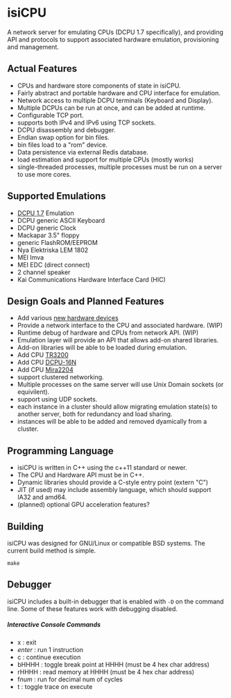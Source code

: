 isiCPU
======

A network server for emulating CPUs (DCPU 1.7 specifically), and providing API and protocols to support associated hardware emulation, provisioning and management.

Actual Features
------

 - CPUs and hardware store components of state in isiCPU.
 - Fairly abstract and portable hardware and CPU interface for emulation.
 - Network access to multiple DCPU terminals (Keyboard and Display).
 - Multiple DCPUs can be run at once, and can be added at runtime.
 - Configurable TCP port.
 - supports both IPv4 and IPv6 using TCP sockets.
 - DCPU disassembly and debugger.
 - Endian swap option for bin files.
 - bin files load to a "rom" device.
 - Data persistence via external Redis database.
 - load estimation and support for multiple CPUs (mostly works)
 - single-threaded processes, multiple processes must be run on a server to use more cores.

Supported Emulations
------
 - [DCPU 1.7] Emulation
 - DCPU generic ASCII Keyboard
 - DCPU generic Clock
 - Mackapar 3.5" floppy
 - generic FlashROM/EEPROM
 - Nya Elektriska LEM 1802
 - MEI Imva
 - MEI EDC (direct connect)
 - 2 channel speaker
 - Kai Communications Hardware Interface Card (HIC)

Design Goals and Planned Features
------

 - Add various [new hardware devices][Hardware]
 - Provide a network interface to the CPU and associated hardware. (WIP)
 - Runtime debug of hardware and CPUs from network API. (WIP)
 - Emulation layer will provide an API that allows add-on shared libraries.
 - Add-on libraries will be able to be loaded during emulation.
 - Add CPU [TR3200]
 - Add CPU [DCPU-16N]
 - Add CPU [Mira2204]
 - support clustered networking.
 - Multiple processes on the same server will use Unix Domain sockets (or equivilent).
 - support using UDP sockets.
 - each instance in a cluster should allow migrating emulation state(s) to another server, both for redundancy and load sharing.
 - instances will be able to be added and removed dyamically from a cluster.

  [DCPU 1.7]: https://raw.githubusercontent.com/gatesphere/demi-16/master/docs/dcpu-specs/dcpu-1-7.txt "DCPU Specs"
  [Hardware]: https://github.com/techcompliant/TC-Specs "Tech Compliant Specs"
  [TR3200]: https://github.com/trillek-team/trillek-computer/blob/master/cpu/TR3200.md "TR3200 CPU Specs"
  [DCPU-16N]: https://gist.github.com/Meisaka/8800367 "DCPU-16N Specification"
  [Mira2204]: https://github.com/Meisaka/MiraISA/blob/mira2204/mira2204.txt "Mira2204 Instruction Set Architecture"

Programming Language
------

 - isiCPU is written in C++ using the c++11 standard or newer.
 - The CPU and Hardware API must be in C++.
 - Dynamic libraries should provide a C-style entry point (extern "C")
 - JIT (if used) may include assembly language, which should support IA32 and amd64.
 - (planned) optional GPU acceleration features?

Building
------

isiCPU was designed for GNU/Linux or compatible BSD systems.
The current build method is simple.

    make


Debugger
-------

isiCPU includes a built-in debugger that is enabled with `-D` on the command line.
Some of these features work with debugging disabled.

##### Interactive Console Commands
 - x : exit
 - *enter* : run 1 instruction
 - c : continue execution
 - bHHHH : toggle break point at HHHH (must be 4 hex char address)
 - rHHHH : read memory at HHHH (must be 4 hex char address)
 - f*num* : run for decimal num of cycles
 - t : toggle trace on execute

